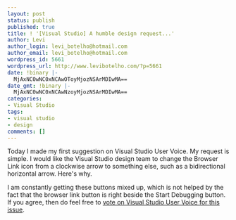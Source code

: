 ```yaml
---
layout: post
status: publish
published: true
title: ! '[Visual Studio] A humble design request...'
author: Levi
author_login: levi_botelho@hotmail.com
author_email: levi_botelho@hotmail.com
wordpress_id: 5661
wordpress_url: http://www.levibotelho.com/?p=5661
date: !binary |-
  MjAxNC0wNC0xNCAwOToyMjozNSArMDIwMA==
date_gmt: !binary |-
  MjAxNC0wNC0xNCAwNzoyMjozNSArMDIwMA==
categories:
- Visual Studio
tags:
- visual studio
- design
comments: []
---
```

Today I made my first suggestion on Visual Studio User Voice. My request is simple. I would like the Visual Studio design team to change the Browser Link icon from a clockwise arrow to something else, such as a bidirectional horizontal arrow. Here's why.

[](http://www.levibotelho.com/wp-content/uploads/2014/04/Browser-Link-Button.png)

I am constantly getting these buttons mixed up, which is not helped by the fact that the browser link button is right beside the Start Debugging button. If you agree, then do feel free to [vote on Visual Studio User Voice for this issue](http://visualstudio.uservoice.com/forums/121579-visual-studio/suggestions/5771039-change-the-browser-link-icon).

